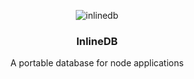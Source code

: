 <p align="center">
    <img alt="inlinedb" src="https://raw.githubusercontent.com/inlinedb/inlinedb/icons/idb.png">
</p>

<h3 align="center">
    InlineDB
</h3>

<p align="center">
    A portable database for node applications
</p>
